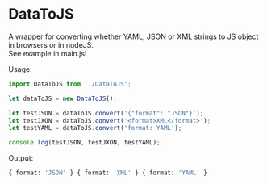 # DataToJS
A wrapper for converting whether YAML, JSON or XML strings to JS object in browsers or in nodeJS.  
See example in main.js!

Usage:

```js
import DataToJS from './DataToJS';

let dataToJS = new DataToJS();

let testJSON = dataToJS.convert('{"format": "JSON"}');
let testJXON = dataToJS.convert('<format>XML</format>');
let testYAML = dataToJS.convert('format: YAML');

console.log(testJSON, testJXON, testYAML);
```

Output:

```bash
{ format: 'JSON' } { format: 'XML' } { format: 'YAML' }
```
